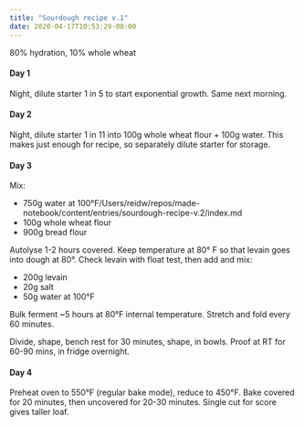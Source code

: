 ```yaml
---
title: "Sourdough recipe v.1"
date: 2020-04-17T10:53:29-08:00
---
```


80% hydration, 10% whole wheat

#### Day 1
Night, dilute starter 1 in 5 to start exponential growth. Same next morning.

#### Day 2
Night, dilute starter 1 in 11 into 100g whole wheat flour + 100g water. This makes just enough for recipe, so separately dilute starter for storage.

#### Day 3
Mix:
- 750g water at 100°F/Users/reidw/repos/made-notebook/content/entries/sourdough-recipe-v.2/index.md
- 100g whole wheat flour
- 900g bread flour

Autolyse 1-2 hours covered. Keep temperature at 80° F so that levain goes into dough at 80°. Check levain with float test, then add and mix:
- 200g levain
- 20g salt
- 50g water at 100°F

Bulk ferment ~5 hours at 80°F internal temperature. Stretch and fold every 60 minutes.


Divide, shape, bench rest for 30 minutes, shape, in bowls.
Proof at RT for 60-90 mins, in fridge overnight.

#### Day 4
Preheat oven to 550°F (regular bake mode), reduce to 450°F. Bake covered for 20 minutes, then uncovered for 20-30 minutes. Single cut for score gives taller loaf.




